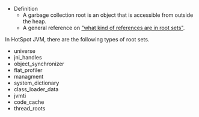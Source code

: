 - Definition
  - A garbage collection root is an object that is accessible from outside the heap.
  - A general reference on ["what kind of references are in root sets"](http://stackoverflow.com/questions/6366211/what-are-the-roots).

In HotSpot JVM, there are the following types of root sets.

- universe
- jni_handles
- object_synchronizer
- flat_profiler
- managment
- system_dictionary
- class_loader_data
- jvmti
- code_cache
- thread_roots
